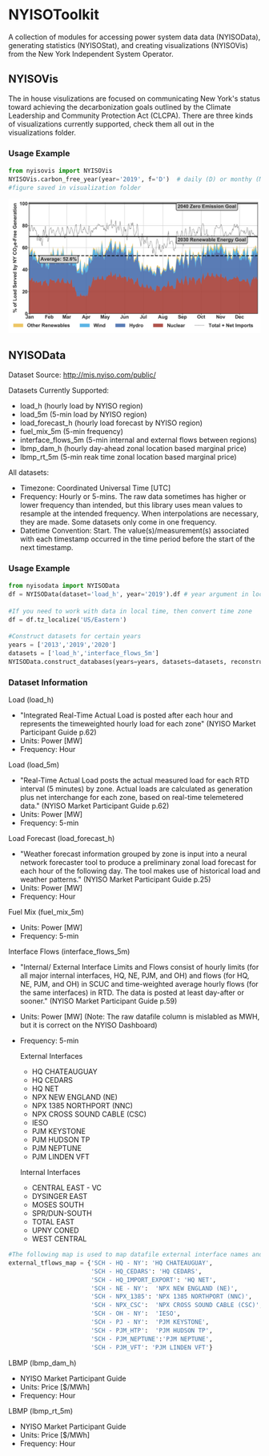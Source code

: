 # NYISOToolkit
A collection of modules for accessing power system data data (NYISOData), generating statistics (NYISOStat), and creating visualizations (NYISOVis) from the New York Independent System Operator. 

## NYISOVis
The in house visulizations are focused on communicating New York's status toward achieving the decarbonization goals outlined by the Climate Leadership and Community Protection Act (CLCPA). There are three kinds of visualizations currently supported, check them all out in the visualizations folder.
### Usage Example
```python
from nyisovis import NYISOVis
NYISOVis.carbon_free_year(year='2019', f='D')  # daily (D) or monthy (M) frequency is recommended
#figure saved in visualization folder

```
![CLCPA](/visualizations/2019_clcpa_carbon_free.png)
 
## NYISOData
Dataset Source: http://mis.nyiso.com/public/

Datasets Currently Supported:
- load_h  (hourly load by NYISO region)
- load_5m (5-min load by NYISO region)
- load_forecast_h (hourly load forecast by NYISO region)
- fuel_mix_5m (5-min frequency)
- interface_flows_5m (5-min internal and external flows between regions)
- lbmp_dam_h (hourly day-ahead zonal location based marginal price)
- lbmp_rt_5m (5-min reak time zonal location based marginal price)

All datasets:
- Timezone: Coordinated Universal Time [UTC]
- Frequency: Hourly or 5-mins. The raw data sometimes has higher or lower frequency than intended, but this library uses mean values to resample at the intended frequency. When interpolations are necessary, they are made. Some datasets only come in one frequency.
- Datetime Convention: Start. The value(s)/measurement(s) associated with each timestamp occurred in the time period before the start of the next timestamp.

### Usage Example
```python
from nyisodata import NYISOData
df = NYISOData(dataset='load_h', year='2019').df # year argument in local time, but returns dataset in UTC 

#If you need to work with data in local time, then convert time zone
df = df.tz_localize('US/Eastern')

#Construct datasets for certain years
years = ['2013','2019','2020']
datasets = ['load_h','interface_flows_5m']
NYISOData.construct_databases(years=years, datasets=datasets, reconstruct=True, create_csvs=False)
```

### Dataset Information

Load (load_h)
- "Integrated Real-Time Actual Load is posted after each hour and represents the timeweighted hourly load for each zone" (NYISO Market Participant Guide p.62)
- Units: Power [MW]
- Frequency: Hour

Load (load_5m)
- "Real-Time Actual Load posts the actual measured load for each RTD interval (5 minutes) by zone. 
Actual loads are calculated as generation plus net interchange for each zone, based on real-time telemetered data." (NYISO Market Participant Guide p.62)
- Units: Power [MW]
- Frequency: 5-min

Load Forecast (load_forecast_h)
- "Weather forecast information grouped by zone is input into a neural network forecaster tool to produce a preliminary zonal load forecast for each hour of the following day. The tool makes use of historical load and weather patterns." (NYISO Market Participant Guide p.25)
- Units: Power [MW]
- Frequency: Hour

Fuel Mix (fuel_mix_5m)
- Units: Power [MW]
- Frequency: 5-min

Interface Flows (interface_flows_5m)
- "Internal/ External Interface Limits and Flows consist of hourly limits (for all major internal interfaces, HQ, NE, PJM, and OH) and flows (for HQ, NE, PJM, and OH) in SCUC and time-weighted average hourly flows (for the same interfaces) in RTD. The data is posted at least day-after or sooner." (NYISO Market Participant Guide p.59)
- Units: Power [MW] (Note: The raw datafile column is mislabled as MWH, but it is correct on the NYISO Dashboard)
- Frequency: 5-min

    External Interfaces
    - HQ CHATEAUGUAY
    - HQ CEDARS
    - HQ NET
    - NPX NEW ENGLAND (NE)
    - NPX 1385 NORTHPORT (NNC)
    - NPX CROSS SOUND CABLE (CSC)
    - IESO
    - PJM KEYSTONE
    - PJM HUDSON TP
    - PJM NEPTUNE
    - PJM LINDEN VFT

    Internal Interfaces
    - CENTRAL EAST - VC
    - DYSINGER EAST
    - MOSES SOUTH
    - SPR/DUN-SOUTH
    - TOTAL EAST
    - UPNY CONED
    - WEST CENTRAL

```python
#The following map is used to map datafile external interface names and those on the website
external_tflows_map = {'SCH - HQ - NY': 'HQ CHATEAUGUAY',
                       'SCH - HQ_CEDARS': 'HQ CEDARS',
                       'SCH - HQ_IMPORT_EXPORT': 'HQ NET',
                       'SCH - NE - NY':  'NPX NEW ENGLAND (NE)',
                       'SCH - NPX_1385': 'NPX 1385 NORTHPORT (NNC)',
                       'SCH - NPX_CSC':  'NPX CROSS SOUND CABLE (CSC)',
                       'SCH - OH - NY':  'IESO',
                       'SCH - PJ - NY':  'PJM KEYSTONE',
                       'SCH - PJM_HTP':  'PJM HUDSON TP',
                       'SCH - PJM_NEPTUNE':'PJM NEPTUNE',
                       'SCH - PJM_VFT': 'PJM LINDEN VFT'}     
```
LBMP (lbmp_dam_h)
- NYISO Market Participant Guide
- Units: Price [$/MWh]
- Frequency: Hour

LBMP (lbmp_rt_5m)
- NYISO Market Participant Guide
- Units: Price [$/MWh]
- Frequency: Hour
